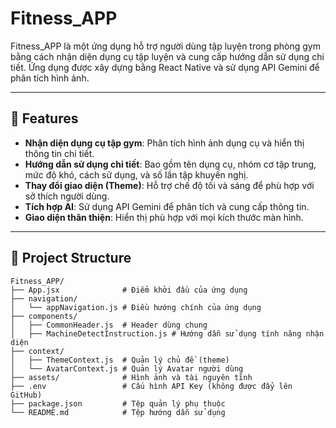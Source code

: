 # Fitness_APP

Fitness_APP là một ứng dụng hỗ trợ người dùng tập luyện trong phòng gym bằng cách nhận diện dụng cụ tập luyện và cung cấp hướng dẫn sử dụng chi tiết. Ứng dụng được xây dựng bằng React Native và sử dụng API Gemini để phân tích hình ảnh.

---

## 🚀 Features

- **Nhận diện dụng cụ tập gym**: Phân tích hình ảnh dụng cụ và hiển thị thông tin chi tiết.
- **Hướng dẫn sử dụng chi tiết**: Bao gồm tên dụng cụ, nhóm cơ tập trung, mức độ khó, cách sử dụng, và số lần tập khuyến nghị.
- **Thay đổi giao diện (Theme)**: Hỗ trợ chế độ tối và sáng để phù hợp với sở thích người dùng.
- **Tích hợp AI**: Sử dụng API Gemini để phân tích và cung cấp thông tin.
- **Giao diện thân thiện**: Hiển thị phù hợp với mọi kích thước màn hình.

---

## 📂 Project Structure

```plaintext
Fitness_APP/
├── App.jsx              # Điểm khởi đầu của ứng dụng
├── navigation/
│   └── appNavigation.js # Điều hướng chính của ứng dụng
├── components/
│   ├── CommonHeader.js  # Header dùng chung
│   ├── MachineDetectInstruction.js # Hướng dẫn sử dụng tính năng nhận diện
├── context/
│   ├── ThemeContext.js  # Quản lý chủ đề (theme)
│   └── AvatarContext.js # Quản lý Avatar người dùng
├── assets/              # Hình ảnh và tài nguyên tĩnh
├── .env                 # Cấu hình API Key (không được đẩy lên GitHub)
├── package.json         # Tệp quản lý phụ thuộc
└── README.md            # Tệp hướng dẫn sử dụng
